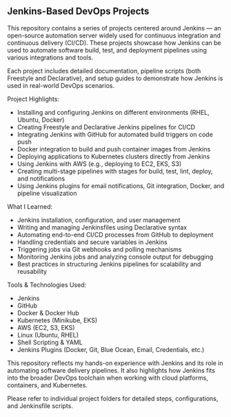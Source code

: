 Jenkins-Based DevOps Projects
-----------------------------

This repository contains a series of projects centered around Jenkins — an open-source automation server widely used for continuous integration and continuous delivery (CI/CD). These projects showcase how Jenkins can be used to automate software build, test, and deployment pipelines using various integrations and tools.

Each project includes detailed documentation, pipeline scripts (both Freestyle and Declarative), and setup guides to demonstrate how Jenkins is used in real-world DevOps scenarios.

Project Highlights:
- Installing and configuring Jenkins on different environments (RHEL, Ubuntu, Docker)
- Creating Freestyle and Declarative Jenkins pipelines for CI/CD
- Integrating Jenkins with GitHub for automated build triggers on code push
- Docker integration to build and push container images from Jenkins
- Deploying applications to Kubernetes clusters directly from Jenkins
- Using Jenkins with AWS (e.g., deploying to EC2, EKS, S3)
- Creating multi-stage pipelines with stages for build, test, lint, deploy, and notifications
- Using Jenkins plugins for email notifications, Git integration, Docker, and pipeline visualization

What I Learned:
- Jenkins installation, configuration, and user management
- Writing and managing Jenkinsfiles using Declarative syntax
- Automating end-to-end CI/CD processes from GitHub to deployment
- Handling credentials and secure variables in Jenkins
- Triggering jobs via Git webhooks and polling mechanisms
- Monitoring Jenkins jobs and analyzing console output for debugging
- Best practices in structuring Jenkins pipelines for scalability and reusability

Tools & Technologies Used:
- Jenkins
- GitHub
- Docker & Docker Hub
- Kubernetes (Minikube, EKS)
- AWS (EC2, S3, EKS)
- Linux (Ubuntu, RHEL)
- Shell Scripting & YAML
- Jenkins Plugins (Docker, Git, Blue Ocean, Email, Credentials, etc.)

This repository reflects my hands-on experience with Jenkins and its role in automating software delivery pipelines. It also highlights how Jenkins fits into the broader DevOps toolchain when working with cloud platforms, containers, and Kubernetes.

Please refer to individual project folders for detailed steps, configurations, and Jenkinsfile scripts.

